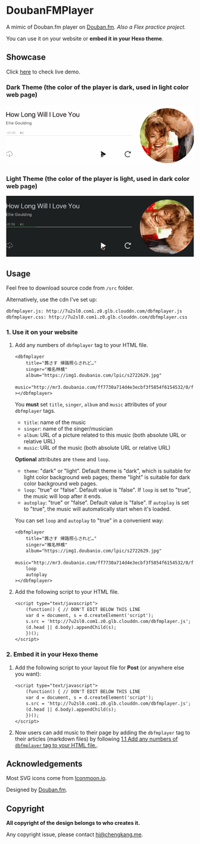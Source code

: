 # DoubanFMPlayer

A mimic of Douban.fm player on [Douban.fm](https://douban.fm/). *Also a Flex practice project.*

You can use it on your website or **embed it in your Hexo theme**.

## Showcase
Click [here](http://chengkang.me/DoubanFMPlayer/) to check live demo.
### Dark Theme (the color of the player is dark, used in light color web page)
![](https://raw.githubusercontent.com/cheng-kang/DoubanFMPlayer/master/DBFMPlayer-1.gif)

### Light Theme (the color of the player is light, used in dark color web page)
![](https://raw.githubusercontent.com/cheng-kang/DoubanFMPlayer/master/DBFMPlayer-2.gif)

## Usage

Feel free to download source code from `/src` folder.

Alternatively, use the cdn I've set up:
```
dbfmplayer.js: http://7u2sl0.com1.z0.glb.clouddn.com/dbfmplayer.js
dbfmplayer.css: http://7u2sl0.com1.z0.glb.clouddn.com/dbfmplayer.css
```
    
    
### 1. Use it on your website
1. Add any numbers of `dbfmplayer` tag to your HTML file.
    ```
    <dbfmplayer 
        title="茜さす 帰路照らされど…" 
        singer="椎名林檎"
        album="https://img1.doubanio.com/lpic/s2722629.jpg"
        music="http://mr3.doubanio.com/ff7730a714d4e3ecbf3f5854f6154532/0/fm/song/p1033017_128k.mp4"
    ></dbfmplayer>
    ```
    You **must** set `title`, `singer`, `album` and `music` attributes of your `dbfmplayer` tags.
    
    - `title`: name of the music
    - `singer`: name of the singer/musician
    - `album`: URL of a picture related to this music (both absolute URL or relative URL)
    - `music`: URL of the music (both absolute URL or relative URL)
    
    **Optional** attributes are `theme` and `loop`.
    
    - `theme`: "dark" or "light". Default theme is "dark", which is suitable for light color background web pages; theme "light" is suitable for dark color background web pages.
    - `loop`: "true" or "false". Default value is "false". If `loop` is set to "true", the music will loop after it ends.
    - `autoplay`: "true" or "false". Default value is "false". If `autoplay` is set to "true", the music will automatically start when it's loaded.
    
    You can set `loop` and `autoplay` to "true" in a convenient way:
    ```
    <dbfmplayer 
        title="茜さす 帰路照らされど…" 
        singer="椎名林檎"
        album="https://img1.doubanio.com/lpic/s2722629.jpg"
        music="http://mr3.doubanio.com/ff7730a714d4e3ecbf3f5854f6154532/0/fm/song/p1033017_128k.mp4"
        loop
        autoplay
    ></dbfmplayer>
    ```
2. Add the following script to your HTML file.
    ```
    <script type="text/javascript">
        (function() { // DON'T EDIT BELOW THIS LINE
        var d = document, s = d.createElement('script');
        s.src = 'http://7u2sl0.com1.z0.glb.clouddn.com/dbfmplayer.js';
        (d.head || d.body).appendChild(s);
        })();
    </script>
    ```
    
### 2. Embed it in your Hexo theme

1. Add the following script to your layout file for **Post** (or anywhere else you want):
    ```
    <script type="text/javascript">
        (function() { // DON'T EDIT BELOW THIS LINE
        var d = document, s = d.createElement('script');
        s.src = 'http://7u2sl0.com1.z0.glb.clouddn.com/dbfmplayer.js';
        (d.head || d.body).appendChild(s);
        })();
    </script>
    ```
2. Now users can add music to their page by adding the `dbfmplayer` tag to their articles (markdown files) by following [1.1 Add any numbers of `dbfmplayer` tag to your HTML file.](#1-use-it-on-your-website). 

## Acknowledgements

Most SVG icons come from [Iconmoon.io](https://icomoon.io/).

Designed by [Douban.fm](https://douban.fm).

## Copyright
**All copyright of the design belongs to who creates it.** 

Any copyright issue, please contact [hi@chengkang.me](mailto:hi@chengkang.me).

